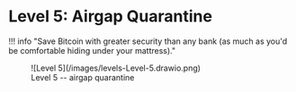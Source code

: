 # Level 5: Airgap Quarantine


!!! info "Save Bitcoin with greater security than any bank (as much as you'd be comfortable hiding under your mattress)."

<figure markdown>
![Level 5](/images/levels-Level-5.drawio.png)
  <figcaption>Level 5 -- airgap quarantine</figcaption>
</figure>



